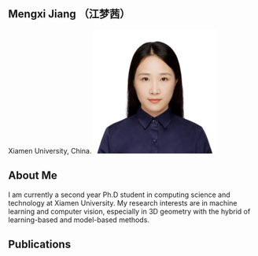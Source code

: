 ## Mengxi Jiang （江梦茜）
Xiamen University, China.
<img src="/jiangmengxi.jpg" width="50%">  

## About Me
I am currently a second year Ph.D student in computing science and technology at Xiamen University. My research interests are in machine learning and computer vision, especially in 3D geometry with the hybrid of learning-based and model-based methods.
## Publications
